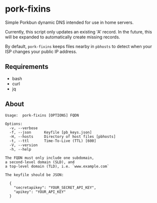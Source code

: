 # pork-fixins
Simple Porkbun dynamic DNS intended for use in home servers.

Currently, this script only updates an existing 'A' record.
In the future, this will be expanded to automatically create
missing records.

By default, `pork-fixins` keeps files nearby in `pbhosts`
to detect when your ISP changes your public IP address.

## Requirements
- bash
- curl
- jq

## About
```
Usage:  pork-fixins [OPTIONS] FQDN

Options:
  -v, --verbose   
  -f, --json      Keyfile [pb_keys.json]
  -H, --hosts     Directory of host files [pbhosts]
  -t, --ttl       Time-To-Live (TTL) [600]
  -V, --version
  -h, --help

The FQDN must only include one subdomain,
a second-level domain (SLD), and
a top-level domain (TLD), i.e. `www.example.com`

The keyfile should be JSON:

  {
    "secretapikey": "YOUR_SECRET_API_KEY",
    "apikey": "YOUR_API_KEY"
  }
```
